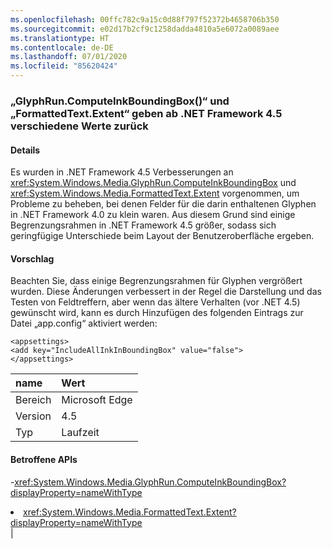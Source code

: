 ```yaml
---
ms.openlocfilehash: 00ffc782c9a15c0d88f797f52372b4658706b350
ms.sourcegitcommit: e02d17b2cf9c1258dadda4810a5e6072a0089aee
ms.translationtype: HT
ms.contentlocale: de-DE
ms.lasthandoff: 07/01/2020
ms.locfileid: "85620424"
---
```

### <a name="glyphruncomputeinkboundingbox-and-formattedtextextent-return-different-values-beginning-in-net-framework-45"></a>„GlyphRun.ComputeInkBoundingBox()“ und „FormattedText.Extent“ geben ab .NET Framework 4.5 verschiedene Werte zurück

#### <a name="details"></a>Details

Es wurden in .NET Framework 4.5 Verbesserungen an <xref:System.Windows.Media.GlyphRun.ComputeInkBoundingBox> und <xref:System.Windows.Media.FormattedText.Extent> vorgenommen, um Probleme zu beheben, bei denen Felder für die darin enthaltenen Glyphen in .NET Framework 4.0 zu klein waren. Aus diesem Grund sind einige Begrenzungsrahmen in .NET Framework 4.5 größer, sodass sich geringfügige Unterschiede beim Layout der Benutzeroberfläche ergeben.

#### <a name="suggestion"></a>Vorschlag

Beachten Sie, dass einige Begrenzungsrahmen für Glyphen vergrößert wurden. Diese Änderungen verbessert in der Regel die Darstellung und das Testen von Feldtreffern, aber wenn das ältere Verhalten (vor .NET 4.5) gewünscht wird, kann es durch Hinzufügen des folgenden Eintrags zur Datei „app.config“ aktiviert werden:<pre><code class="lang-xml">&lt;appsettings&gt;&#13;&#10;&lt;add key=&quot;IncludeAllInkInBoundingBox&quot; value=&quot;false&quot;&gt;&#13;&#10;&lt;/appsettings&gt;&#13;&#10;</code></pre>

| name    | Wert       |
|:--------|:------------|
| Bereich   |Microsoft Edge|
|Version|4.5|
|Typ|Laufzeit

#### <a name="affected-apis"></a>Betroffene APIs

-<xref:System.Windows.Media.GlyphRun.ComputeInkBoundingBox?displayProperty=nameWithType></li><li><xref:System.Windows.Media.FormattedText.Extent?displayProperty=nameWithType></li></ul>|
